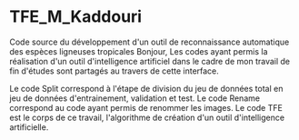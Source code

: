 # TFE_M_Kaddouri
Code source du développement d'un outil de reconnaissance automatique des espèces ligneuses tropicales
Bonjour, 
Les codes ayant permis la réalisation d'un outil d'intelligence artificiel dans le cadre de mon travail de fin d'études 
sont partagés au travers de cette interface.

Le code Split correspond à l'étape de division du jeu de données total en jeu de données d'entrainement, validation et test. 
Le code Rename correspond au code ayant permis de renommer les images. 
Le code TFE est le corps de ce travail, l'algorithme de création d'un outil d'intelligence artificielle.
